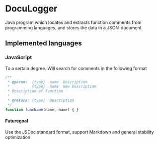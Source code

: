 # DocuLogger
Java program which locates and extracts function comments from programming languages, and stores the data in a JSON-document

## Implemented languages

### JavaScript
To a sertain degree. Will search for comments in the following format

```js
/**
 * @param:  {type}  name  Description
 *          {type}  name  New Description
 * Description of function
 * 
 * @return: {type}  Description
 */
function funcName(name, name) { }
```
#### Futuregoal
Use the JSDoc standard format, support Markdown and general stability optimization
